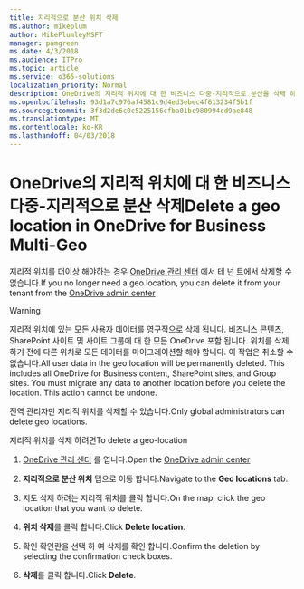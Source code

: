 ```yaml
---
title: 지리적으로 분산 위치 삭제
ms.author: mikeplum
author: MikePlumleyMSFT
manager: pamgreen
ms.date: 4/3/2018
ms.audience: ITPro
ms.topic: article
ms.service: o365-solutions
localization_priority: Normal
description: OneDrive의 지리적 위치에 대 한 비즈니스 다중-지리적으로 분산을 삭제 하는 방법에 알아봅니다.
ms.openlocfilehash: 93d1a7c976af4581c9d4ed3ebec4f613234f5b1f
ms.sourcegitcommit: 3f3d2de6c0c5225156cfba01bc980994cd9ae848
ms.translationtype: MT
ms.contentlocale: ko-KR
ms.lasthandoff: 04/03/2018
---
```

# <a name="delete-a-geo-location-in-onedrive-for-business-multi-geo"></a><span data-ttu-id="39840-103">OneDrive의 지리적 위치에 대 한 비즈니스 다중-지리적으로 분산 삭제</span><span class="sxs-lookup"><span data-stu-id="39840-103">Delete a geo location in OneDrive for Business Multi-Geo</span></span>

<span data-ttu-id="39840-104">지리적 위치를 더이상 해야하는 경우 [OneDrive 관리 센터](https://admin.onedrive.com) 에서 테 넌 트에서 삭제할 수 없습니다.</span><span class="sxs-lookup"><span data-stu-id="39840-104">If you no longer need a geo location, you can delete it from your tenant from the [OneDrive admin center](https://admin.onedrive.com)</span></span>

> [!WARNING]
> <span data-ttu-id="39840-p101">지리적 위치에 있는 모든 사용자 데이터를 영구적으로 삭제 됩니다. 비즈니스 콘텐츠, SharePoint 사이트 및 사이트 그룹에 대 한 모든 OneDrive 포함 됩니다. 위치를 삭제 하기 전에 다른 위치로 모든 데이터를 마이그레이션할 해야 합니다. 이 작업은 취소할 수 없습니다.</span><span class="sxs-lookup"><span data-stu-id="39840-p101">All user data in the geo location will be permanently deleted. This includes all OneDrive for Business content, SharePoint sites, and Group sites. You must migrate any data to another location before you delete the location. This action cannot be undone.</span></span>

<span data-ttu-id="39840-109">전역 관리자만 지리적 위치를 삭제할 수 있습니다.</span><span class="sxs-lookup"><span data-stu-id="39840-109">Only global administrators can delete geo locations.</span></span>

<span data-ttu-id="39840-110">지리적 위치를 삭제 하려면</span><span class="sxs-lookup"><span data-stu-id="39840-110">To delete a geo-location</span></span>

1. <span data-ttu-id="39840-111">[OneDrive 관리 센터](https://admin.onedrive.com) 를 엽니다.</span><span class="sxs-lookup"><span data-stu-id="39840-111">Open the [OneDrive admin center](https://admin.onedrive.com)</span></span>

2. <span data-ttu-id="39840-112">**지리적으로 분산 위치** 탭으로 이동 합니다.</span><span class="sxs-lookup"><span data-stu-id="39840-112">Navigate to the **Geo locations** tab.</span></span>

3. <span data-ttu-id="39840-113">지도 삭제 하려는 지리적 위치를 클릭 합니다.</span><span class="sxs-lookup"><span data-stu-id="39840-113">On the map, click the geo location that you want to delete.</span></span>

4. <span data-ttu-id="39840-114">**위치 삭제**를 클릭 합니다.</span><span class="sxs-lookup"><span data-stu-id="39840-114">Click **Delete location**.</span></span>

5. <span data-ttu-id="39840-115">확인 확인란을 선택 하 여 삭제를 확인 합니다.</span><span class="sxs-lookup"><span data-stu-id="39840-115">Confirm the deletion by selecting the confirmation check boxes.</span></span>

6. <span data-ttu-id="39840-116">**삭제**를 클릭 합니다.</span><span class="sxs-lookup"><span data-stu-id="39840-116">Click **Delete**.</span></span>



